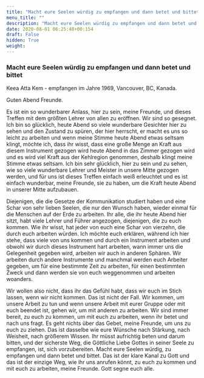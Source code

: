 ```yaml
---
title: "Macht eure Seelen würdig zu empfangen und dann betet und bittet"
menu_title: ""
description: "Macht eure Seelen würdig zu empfangen und dann betet und bittet"
date: 2020-08-01 06:25:48+00:154
draft: False
hidden: True
weight:
---
```

### Macht eure Seelen würdig zu empfangen und dann betet und bittet

Keea Atta Kem - empfangen im Jahre 1969, Vancouver, BC, Kanada.

Guten Abend Freunde.

Es ist ein so wunderbarer Anlass, hier zu sein, meine Freunde, und dieses Treffen mit dem größten Lehrer von allen zu eröffnen. Wir sind so gesegnet. Ich bin so glücklich, heute Abend so viele wunderbare Gesichter hier zu sehen und den Zustand zu spüren, der hier herrscht, er macht es uns so leicht zu arbeiten und wenn meine Stimme heute Abend etwas seltsam klingt, möchte ich, dass ihr wisst, dass eine große Menge an Kraft aus diesem Instrument gezogen wird heute Abend in das Zimmer gezogen wird und es wird viel Kraft aus der Kehlregion genommen, deshalb klingt meine Stimme etwas seltsam. Ich bin sehr glücklich, hier zu sein und zu sehen, wie so viele wunderbare Lehrer und Meister in unsere Mitte gezogen werden, und für uns ist dieses Treffen einfach weiß erleuchtet und es ist einfach wunderbar, meine Freunde, sie zu haben, um die Kraft heute Abend in unserer Mitte aufzubauen.

Diejenigen, die die Gesetze der Kommunikation studiert haben und eine Schar von sehr lieben Seelen, die nur den Wunsch haben, wieder einmal für die Menschen auf der Erde zu arbeiten. Ihr alle, die ihr heute Abend hier sitzt, habt viele Lehrer und Führer angezogen, diejenigen, die zu euch kommen. Wie ihr wisst, hat jeder von euch eine Schar von vierzehn, die durch euch arbeiten würden. Ich möchte euch erklären, während ich hier stehe, dass viele von uns kommen und durch ein Instrument arbeiten und obwohl wir durch dieses Instrument hart arbeiten, wann immer uns die Gelegenheit gegeben wird, arbeiten wir auch in anderen Sphären. Wir arbeiten durch andere Instrumente und manchmal werden euch Arbeiter gegeben, um für eine bestimmte Zeit zu arbeiten, für einen bestimmten Zweck und dann werden sie von euch weggenommen und arbeiten woanders.

Wir wollen also nicht, dass ihr das Gefühl habt, dass wir euch im Stich lassen, wenn wir nicht kommen. Das ist nicht der Fall. Wir kommen, um unsere Arbeit zu tun und wenn unsere Arbeit mit eurer Gruppe oder mit euch beendet ist, gehen wir, um mit anderen zu arbeiten. Wir sind immer bereit, zu euch zu kommen, um mit euch zu arbeiten, wenn ihr betet und nach uns fragt. Es geht nichts über das Gebet, meine Freunde, um uns zu euch zu ziehen. Das ist dasselbe wie eure Wünsche nach Stärkung, nach Weisheit, nach größerem Wissen. Ihr müsst aufrichtig beten und darum bitten, und der sicherste Weg, die Göttliche Liebe Gottes in seiner Seele zu empfangen, ist, sich vorzubereiten. Macht eure Seelen würdig, zu empfangen und dann betet und bittet. Das ist der klare Kanal zu Gott und das ist der einzige Weg, wie ihr uns anrufen könnt, zu euch zu kommen und mit euch zu arbeiten, meine Freunde. Gott segne euch alle.
